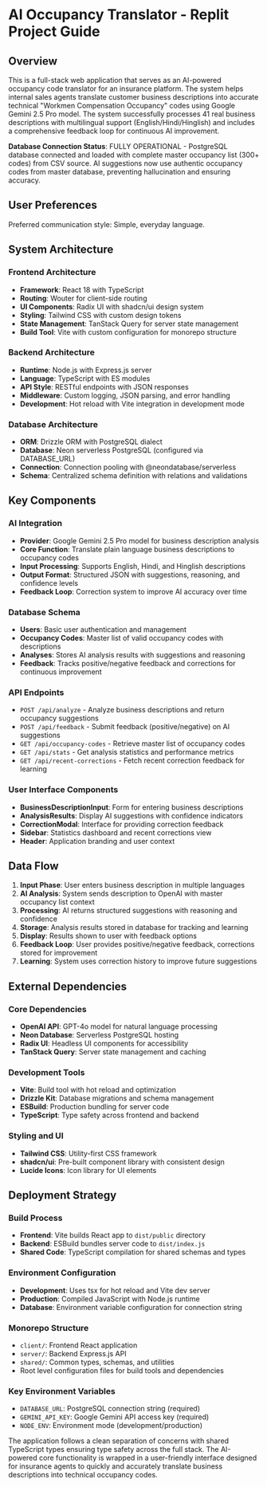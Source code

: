 # AI Occupancy Translator - Replit Project Guide

## Overview

This is a full-stack web application that serves as an AI-powered occupancy code translator for an insurance platform. The system helps internal sales agents translate customer business descriptions into accurate technical "Workmen Compensation Occupancy" codes using Google Gemini 2.5 Pro model. The system successfully processes 41 real business descriptions with multilingual support (English/Hindi/Hinglish) and includes a comprehensive feedback loop for continuous AI improvement.

**Database Connection Status**: FULLY OPERATIONAL - PostgreSQL database connected and loaded with complete master occupancy list (300+ codes) from CSV source. AI suggestions now use authentic occupancy codes from master database, preventing hallucination and ensuring accuracy.

## User Preferences

Preferred communication style: Simple, everyday language.

## System Architecture

### Frontend Architecture
- **Framework**: React 18 with TypeScript
- **Routing**: Wouter for client-side routing
- **UI Components**: Radix UI with shadcn/ui design system
- **Styling**: Tailwind CSS with custom design tokens
- **State Management**: TanStack Query for server state management
- **Build Tool**: Vite with custom configuration for monorepo structure

### Backend Architecture
- **Runtime**: Node.js with Express.js server
- **Language**: TypeScript with ES modules
- **API Style**: RESTful endpoints with JSON responses
- **Middleware**: Custom logging, JSON parsing, and error handling
- **Development**: Hot reload with Vite integration in development mode

### Database Architecture
- **ORM**: Drizzle ORM with PostgreSQL dialect
- **Database**: Neon serverless PostgreSQL (configured via DATABASE_URL)
- **Connection**: Connection pooling with @neondatabase/serverless
- **Schema**: Centralized schema definition with relations and validations

## Key Components

### AI Integration
- **Provider**: Google Gemini 2.5 Pro model for business description analysis
- **Core Function**: Translate plain language business descriptions to occupancy codes
- **Input Processing**: Supports English, Hindi, and Hinglish descriptions
- **Output Format**: Structured JSON with suggestions, reasoning, and confidence levels
- **Feedback Loop**: Correction system to improve AI accuracy over time

### Database Schema
- **Users**: Basic user authentication and management
- **Occupancy Codes**: Master list of valid occupancy codes with descriptions
- **Analyses**: Stores AI analysis results with suggestions and reasoning
- **Feedback**: Tracks positive/negative feedback and corrections for continuous improvement

### API Endpoints
- `POST /api/analyze` - Analyze business descriptions and return occupancy suggestions
- `POST /api/feedback` - Submit feedback (positive/negative) on AI suggestions
- `GET /api/occupancy-codes` - Retrieve master list of occupancy codes
- `GET /api/stats` - Get analysis statistics and performance metrics
- `GET /api/recent-corrections` - Fetch recent correction feedback for learning

### User Interface Components
- **BusinessDescriptionInput**: Form for entering business descriptions
- **AnalysisResults**: Display AI suggestions with confidence indicators
- **CorrectionModal**: Interface for providing correction feedback
- **Sidebar**: Statistics dashboard and recent corrections view
- **Header**: Application branding and user context

## Data Flow

1. **Input Phase**: User enters business description in multiple languages
2. **AI Analysis**: System sends description to OpenAI with master occupancy list context
3. **Processing**: AI returns structured suggestions with reasoning and confidence
4. **Storage**: Analysis results stored in database for tracking and learning
5. **Display**: Results shown to user with feedback options
6. **Feedback Loop**: User provides positive/negative feedback, corrections stored for improvement
7. **Learning**: System uses correction history to improve future suggestions

## External Dependencies

### Core Dependencies
- **OpenAI API**: GPT-4o model for natural language processing
- **Neon Database**: Serverless PostgreSQL hosting
- **Radix UI**: Headless UI components for accessibility
- **TanStack Query**: Server state management and caching

### Development Tools
- **Vite**: Build tool with hot reload and optimization
- **Drizzle Kit**: Database migrations and schema management
- **ESBuild**: Production bundling for server code
- **TypeScript**: Type safety across frontend and backend

### Styling and UI
- **Tailwind CSS**: Utility-first CSS framework
- **shadcn/ui**: Pre-built component library with consistent design
- **Lucide Icons**: Icon library for UI elements

## Deployment Strategy

### Build Process
- **Frontend**: Vite builds React app to `dist/public` directory
- **Backend**: ESBuild bundles server code to `dist/index.js`
- **Shared Code**: TypeScript compilation for shared schemas and types

### Environment Configuration
- **Development**: Uses tsx for hot reload and Vite dev server
- **Production**: Compiled JavaScript with Node.js runtime
- **Database**: Environment variable configuration for connection string

### Monorepo Structure
- `client/`: Frontend React application
- `server/`: Backend Express.js API
- `shared/`: Common types, schemas, and utilities
- Root level configuration files for build tools and dependencies

### Key Environment Variables
- `DATABASE_URL`: PostgreSQL connection string (required)
- `GEMINI_API_KEY`: Google Gemini API access key (required)
- `NODE_ENV`: Environment mode (development/production)

The application follows a clean separation of concerns with shared TypeScript types ensuring type safety across the full stack. The AI-powered core functionality is wrapped in a user-friendly interface designed for insurance agents to quickly and accurately translate business descriptions into technical occupancy codes.